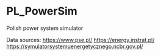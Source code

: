 # PL_PowerSim
Polish power system simulator

Data sources:
https://www.pse.pl/
https://energy.instrat.pl/
https://symulatorsystemuenergetycznego.ncbr.gov.pl/
